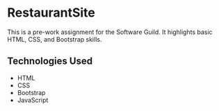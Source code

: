 # RestaurantSite

This is a pre-work assignment for the Software Guild. It highlights basic HTML, CSS, and Bootstrap skills.

## Technologies Used

- HTML
- CSS 
- Bootstrap
- JavaScript